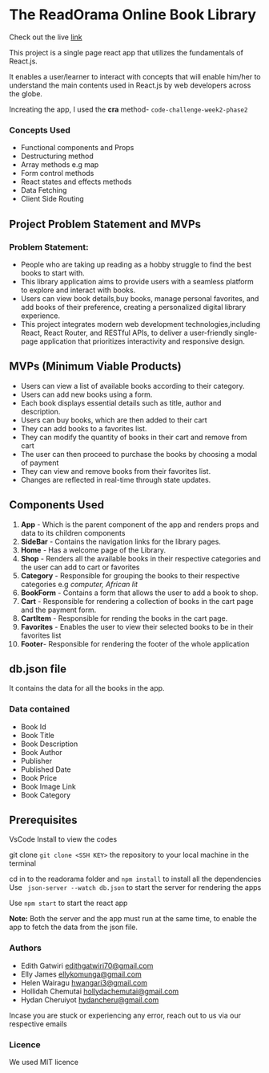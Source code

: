 
# The ReadOrama Online Book Library

Check out the live [link](https://code-challenge-week2-phase2-xt38.vercel.app/)

This project is a single page react app that utilizes the fundamentals of React.js. 

It enables a user/learner to interact with concepts that will enable him/her to understand the main contents used in React.js by web developers across the globe.


Increating the app, I used the **cra** method- ``code-challenge-week2-phase2``

 ### Concepts Used
   * Functional components and Props
   * Destructuring method
   * Array methods e.g map
   * Form control methods
   * React states and effects methods
   * Data Fetching
   * Client Side Routing
  




## Project Problem Statement and MVPs
### Problem Statement: 
  * People who are taking up reading  as a hobby struggle to find the best books to start with.
  * This library application  aims to provide users with a seamless platform to explore and interact with books. 
  * Users can view book details,buy books, manage personal favorites, and add books of their preference, creating a personalized digital library experience. 
  * This project integrates modern web development technologies,including React, React Router, and RESTful APIs, to deliver a user-friendly single-page application that prioritizes interactivity and responsive design.

   
    

    
## MVPs (Minimum Viable Products)
 
 * Users can view a list of available books according to their category.
 * Users can add new books using a form.
 * Each book displays essential details such as title, author and description.
 * Users can buy books, which are then added to their cart
 * They can add books to a favorites list.
 * They can modify the quantity of books in their cart and remove from cart
 * The user can then proceed to purchase the books by choosing a modal of payment
 * They can view and remove books from their favorites list.
 * Changes are reflected in real-time through state updates.

     
        
        
 
## Components Used
1. **App** - Which is the parent component of the app and renders props and data to its children components 
2. **SideBar** - Contains the navigation links for the library pages.
3. **Home** - Has a welcome page of the Library.
4. **Shop** - Renders all the available books in their respective categories and the user can add to cart or favorites
5. **Category** - Responsible for grouping the books to their respective categories e.g *computer, African lit*
6. **BookForm** - Contains a form that allows the user to add a book to shop.
7. **Cart** - Responsible for rendering a collection of books in the cart page and the payment form.
8. **CartItem** - Responsible for rending the books in the cart page.
9. **Favorites** - Enables the user to view their selected books to be in their favorites list
10. **Footer**-  Responsible for rendering the footer of the whole application

## db.json file

It contains the data for all the books in the app.
### Data contained
* Book Id
* Book Title
* Book Description
* Book Author
* Publisher
* Published Date
* Book Price
* Book Image Link
* Book Category
     
     
## Prerequisites   

VsCode Install to view the codes

git clone ````git clone <SSH KEY>```` the repository to your local machine in the terminal

cd in to  the readorama  folder and ``npm install`` to install all the dependencies
Use `` json-server --watch db.json`` to start the server for rendering the apps

Use ``npm start`` to start the react app

  **Note:** Both the server and the app must run at the same time, to enable the app to fetch the data from the json file.


### Authors
* Edith Gatwiri  <edithgatwiri70@gmail.com>
* Elly James    <ellykomunga@gmail.com>
* Helen Wairagu  <hwangari3@gmail.com>
* Hollidah Chemutai <hollydachemutai@gmail.com>
* Hydan Cheruiyot  <hydancheru@gmail.com>

Incase you are stuck or experiencing any error, reach out to us via our respective emails

### Licence 
We used MIT licence







